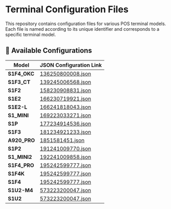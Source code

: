 # Terminal Configuration Files

This repository contains configuration files for various POS terminal models. Each file is named according to its unique identifier and corresponds to a specific terminal model.

## 🔧 Available Configurations

| Model         | JSON Configuration Link |
|---------------|--------------------------|
| **S1F4_OKC**   | [136250800008.json](https://github.com/o4061/configuration/blob/main/136250800008.json) |
| **S1F3_CT**    | [139245006568.json](https://github.com/o4061/configuration/blob/main/139245006568.json) |
| **S1F2**       | [158230908831.json](https://github.com/o4061/configuration/blob/main/158230908831.json) |
| **S1E2**       | [166230719921.json](https://github.com/o4061/configuration/blob/main/166230719921.json) |
| **S1E2-L**     | [166241818043.json](https://github.com/o4061/configuration/blob/main/166241818043.json) |
| **S1_MINI**    | [169223033271.json](https://github.com/o4061/configuration/blob/main/169223033271.json) |
| **S1P**        | [177234914536.json](https://github.com/o4061/configuration/blob/main/177234914536.json) |
| **S1F3**       | [181234921233.json](https://github.com/o4061/configuration/blob/main/181234921233.json) |
| **A920_PRO**   | [1851581451.json](https://github.com/o4061/configuration/blob/main/1851581451.json) |
| **S1P2**       | [191241009770.json](https://github.com/o4061/configuration/blob/main/191241009770.json) |
| **S1_MINI2**   | [192241009858.json](https://github.com/o4061/configuration/blob/main/192241009858.json) |
| **S1F4_PRO**   | [195242599777.json](https://github.com/o4061/configuration/blob/main/195242599777.json) |
| **S1F4K**      | [195242599777.json](https://github.com/o4061/configuration/blob/main/137252123987.json) |
| **S1F4**       | [195242599777.json](https://github.com/o4061/configuration/blob/main/188252042046.json) |
| **S1U2-M4**    | [573223200047.json](https://github.com/o4061/configuration/blob/main/115251666105.json) |
| **S1U2**       | [573223200047.json](https://github.com/o4061/configuration/blob/main/573223200047.json) |
